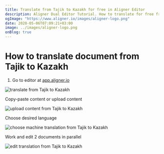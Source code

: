```yaml
---
title: Translate from Tajik to Kazakh for free in Aligner Editor
description: Aligner Dual Editor Tutorial. How to translate for free from Tajik to Kazakh. Aligner is multilingual document management platform. 
ogImage: "https://www.aligner.io/images/aligner-logo.png"
date: 2020-05-06T07:09:21+03:00
image: ../images/aligner-logo.png
onBlog: true
---
```


# How to translate document from Tajik to Kazakh

1. Go to editor at [app.aligner.io](https://app.aligner.io "Aligner App web page")

![translate from Tajik to Kazakh](../aligner-blank-editor.png "translate from Tajik to Kazakh")

Copy-paste content or upload content

![upload content from Tajik to Kazakh](../aligner-uploaded-document.png "upload content from Tajik to Kazakh")

Choose desired language

![choose machine translation from Tajik to Kazakh](../aligner-language-dropdown.png "choose machine translation from Tajik to Kazakh")

Work and edit 2 documents in parallel

![edit translation from Tajik to Kazakh](../aligner-double-sitded-editor.png "edit translation from Tajik to Kazakh")

